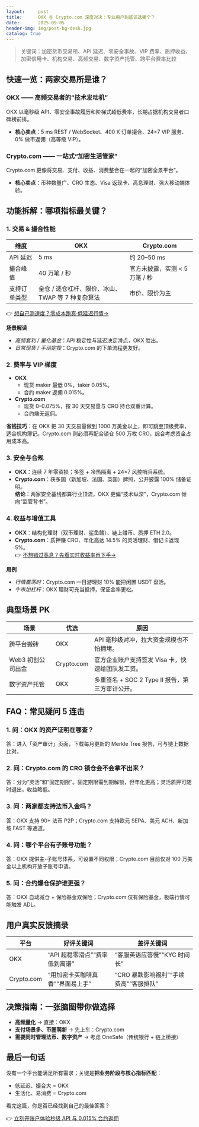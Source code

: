 ```yaml
---
layout:     post
title:      OKX 与 Crypto.com 深度对决：专业用户到底该选哪个？
date:       2025-09-05
header-img: img/post-bg-desk.jpg
catalog: true
---
```


> 关键词：加密货币交易所、API 延迟、零安全事故、VIP 费率、质押收益、加密信用卡、机构交易、高频交易、数字资产托管、跨平台费率比较

## 快速一览：两家交易所是谁？

### OKX —— 高频交易者的“技术发动机”  
OKX 以毫秒级 API、零安全事故履历和阶梯式超低费率，长期占据机构交易者口碑榜前排。  
- **核心卖点**：5 ms REST / WebSocket、400 K 订单撮合、24×7 VIP 服务、0% 做市返佣（高等级 VIP）。

### Crypto.com —— 一站式“加密生活管家”  
Crypto.com 更像将交易、支付、收益、消费整合在一起的“加密全景平台”。  
- **核心卖点**：币种数量广、CRO 生态、Visa 返现卡、高息理财、强大移动端体验。

## 功能拆解：哪项指标最关键？

### 1. 交易 & 撮合性能  
| 维度 | OKX | Crypto.com |
|---|---|---|
| API 延迟 | 5 ms | 约 20–50 ms |
| 撮合峰值 | 40 万笔 / 秒 | 官方未披露，实测 < 5 万笔 / 秒 |
| 支持订单类型 | 全仓 / 逐仓杠杆、限价、冰山、TWAP 等 7 种复杂算法 | 市价、限价为主 |

👉 [想自己测速度？零成本跑真·低延迟行情→](https://okxdog.com/)

**场景解读**  
- *高频套利 / 量化基金*：API 稳定性与延迟决定滑点，OKX 胜出。  
- *日常现货 / 手动定投*：Crypto.com 的下单流程更友好。

### 2. 费率与 VIP 梯度  
- **OKX**  
  - 现货 maker 最低 0%，taker 0.05%。  
  - 合约 maker 返佣 0.015%。  
- **Crypto.com**  
  - 现货 0–0.075%，按 30 天交易量与 CRO 持仓双重计算。  
  - 合约端无返佣。  

**省钱技巧**：在 OKX 把 30 天交易量做到 1000 万美金以上，即可跳至顶级费率，适合机构簿记。Crypto.com 则必须再配合锁仓 500 万枚 CRO，综合考虑资金占用成本高。

### 3. 安全与合规  
- **OKX**：连续 7 年零资损；多签 + 冷热隔离 + 24×7 风控哨兵系统。  
- **Crypto.com**：获多国（新加坡、法国、英国）牌照，公开披露 100% 储备证明。  
**结论**：两家安全基线都算行业顶流，OKX 更偏“技术纵深”，Crypto.com 倾向“监管背书”。

### 4. 收益与增值工具  
- **OKX**：结构化理财（双币理财、鲨鱼鳍）、链上赚币、质押 ETH 2.0。  
- **Crypto.com**：质押赚 CRO、年化高达 14.5% 的灵活理财、借记卡返现 5%。  
👉 [不想错过高息？先看实时收益率再下手→](https://okxdog.com/)

**用例**  
- *行情震荡时*：Crypto.com 一日游理财 10% 能把闲置 USDT 盘活。  
- *牛市加杠杆*：OKX 理财可充当抵押，保证金率更松。

## 典型场景 PK

| 场景 | 优选 | 原因 |
|---|---|---|
| 跨平台搬砖 | OKX | API 毫秒级对冲，拉大资金规模也不怕拥堵。 |
| Web3 初创公司出金 | Crypto.com | 官方企业账户支持签发 Visa 卡，快速给团队发工资。 |
| 数字资产托管 | OKX | 多重签名 + SOC 2 Type II 报告，第三方审计公开。 |

## FAQ：常见疑问 5 连击

### 1. 问：OKX 的资产证明在哪查？
答：进入「资产审计」页面，下载每月更新的 Merkle Tree 报告，可与链上数据比对。

### 2. 问：Crypto.com 的 CRO 锁仓会不会拿不出来？
答：分为“灵活”和“固定期限”。固定期限需到期解锁，但年化更高；灵活质押可随时退出，收益略低。

### 3. 问：两家都支持法币入金吗？
答：OKX 支持 90+ 法币 P2P；Crypto.com 支持欧元 SEPA、美元 ACH、新加坡 FAST 等通道。

### 4. 问：哪个平台有子账号功能？
答：OKX 提供主-子账号体系，可设置不同权限；Crypto.com 目前仅对 100 万美金以上机构开放子账号申请。

### 5. 问：合约爆仓保护谁更强？
答：OKX 自动减仓 + 保险基金双保险；Crypto.com 仅有保险基金，极端行情可能触发 ADL。

## 用户真实反馈摘录

| 平台 | 好评关键词 | 差评关键词 |
|---|---|---|
| OKX | “API 超稳零滑点”“费率低到离谱” | “客服英语应答慢”“KYC 时间长” |
| Crypto.com | “用加密卡买咖啡真香”“界面易上手” | “CRO 暴跌影响福利”“手续费高”“客服排队” |

## 决策指南：一张脑图带你做选择

- **高频量化** → 直接：OKX  
- **支付场景多、币圈萌新** → 先上车：Crypto.com  
- **需要同时管理法币、数字资产** → 考虑 OneSafe（传统银行 + 链上桥接）

## 最后一句话  
没有一个平台能满足所有需求；关键是**把业务阶段与核心指标匹配**：  
- 低延迟、撮合大 = OKX  
- 生活化、易消费 = Crypto.com  

看完这篇，你是否已经找到自己的最佳答案？  

👉 [立刻开账户体验秒级 API 与 0.015% 合约返佣](https://okxdog.com/)